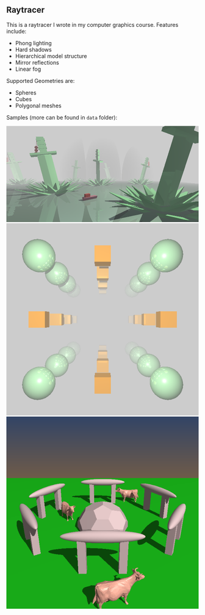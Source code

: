 Raytracer
--------

This is a raytracer I wrote in my computer graphics course. Features include:

* Phong lighting
* Hard shadows
* Hierarchical model structure
* Mirror reflections
* Linear fog

Supported Geometries are:

* Spheres
* Cubes
* Polygonal meshes

Samples (more can be found in `data` folder):

![Sword Lake](https://github.com/LanJian/Raytracer/raw/master/data/sample.png)
![Fog](https://github.com/LanJian/Raytracer/raw/master/data/fog.png)
![Cows](https://github.com/LanJian/Raytracer/raw/master/data/macho-cows.png)
